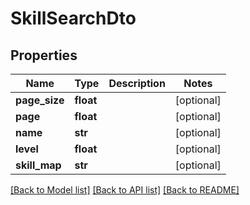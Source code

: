 # SkillSearchDto

## Properties
Name | Type | Description | Notes
------------ | ------------- | ------------- | -------------
**page_size** | **float** |  | [optional] 
**page** | **float** |  | [optional] 
**name** | **str** |  | [optional] 
**level** | **float** |  | [optional] 
**skill_map** | **str** |  | [optional] 

[[Back to Model list]](../README.md#documentation-for-models) [[Back to API list]](../README.md#documentation-for-api-endpoints) [[Back to README]](../README.md)

